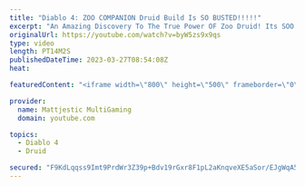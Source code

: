 ```yaml
---
title: "Diablo 4: ZOO COMPANION Druid Build Is SO BUSTED!!!!!"
excerpt: "An Amazing Discovery To The True Power OF Zoo Druid! Its SOO Good, Such An Enjoyable Game-play! Recent Guides Earth ..."
originalUrl: https://youtube.com/watch?v=byW5zs9x9qs
type: video
length: PT14M2S
publishedDateTime: 2023-03-27T08:54:08Z
heat: 

featuredContent: "<iframe width=\"800\" height=\"500\" frameborder=\"0\" src=\"https://www.youtube.com/embed/byW5zs9x9qs\" allow=\"accelerometer; autoplay; encrypted-media; gyroscope; picture-in-picture\" allowfullscreen></iframe>"

provider:
  name: Mattjestic MultiGaming
  domain: youtube.com

topics:
  - Diablo 4
  - Druid

secured: "F9KdLqqss9Imt9PrdWr3Z39p+Bdv19rGxr8F1pL2aKnqveXE5aSor/EJgWqA5fznOEahBtPh7RncIMdCA1Uvk7jJfTXZb0SDrNNS44txpWEpdJPqAuRZ7F0xgdJDREU7ZqGiOf84R+LDDu2To351EItnQGIiZ2kU6yhtLi/5XJETz0dF6ti90IUAWcrlc4leQIpYX9gkaa0f1G8F2yc1LVB0s3uElkcpIbLVaQ7rXoeitBW2oPSzBH+MsxbGHW772rSgdegPf5tVo8fB93RE7CZVnZx8zAw0pMFkl0/5KFEdTTN9umDMZAfAESE39vRFfWFB6oAFFvStg6sxD00kcV8Ufyx4Ybn99NwJrrpVjc0OCa4OH3FNGwvwwmNtRnebzJjkqUbUxoGzzKUl+iErucGPOz9M8xmmUztv5ZOSInMM7d9e1YFfEtB63o5yWt38;B+0KgYjdN2349NtlaAQOtA=="
---
```


